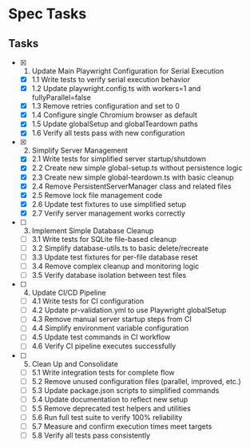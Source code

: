 # Spec Tasks

## Tasks

- [x] 1. Update Main Playwright Configuration for Serial Execution
  - [x] 1.1 Write tests to verify serial execution behavior
  - [x] 1.2 Update playwright.config.ts with workers=1 and fullyParallel=false
  - [x] 1.3 Remove retries configuration and set to 0
  - [x] 1.4 Configure single Chromium browser as default
  - [x] 1.5 Update globalSetup and globalTeardown paths
  - [x] 1.6 Verify all tests pass with new configuration

- [x] 2. Simplify Server Management
  - [x] 2.1 Write tests for simplified server startup/shutdown
  - [x] 2.2 Create new simple global-setup.ts without persistence logic
  - [x] 2.3 Create new simple global-teardown.ts with basic cleanup
  - [x] 2.4 Remove PersistentServerManager class and related files
  - [x] 2.5 Remove lock file management code
  - [x] 2.6 Update test fixtures to use simplified setup
  - [x] 2.7 Verify server management works correctly

- [ ] 3. Implement Simple Database Cleanup
  - [ ] 3.1 Write tests for SQLite file-based cleanup
  - [ ] 3.2 Simplify database-utils.ts to basic delete/recreate
  - [ ] 3.3 Update test fixtures for per-file database reset
  - [ ] 3.4 Remove complex cleanup and monitoring logic
  - [ ] 3.5 Verify database isolation between test files

- [ ] 4. Update CI/CD Pipeline
  - [ ] 4.1 Write tests for CI configuration
  - [ ] 4.2 Update pr-validation.yml to use Playwright globalSetup
  - [ ] 4.3 Remove manual server startup steps from CI
  - [ ] 4.4 Simplify environment variable configuration
  - [ ] 4.5 Update test commands in CI workflow
  - [ ] 4.6 Verify CI pipeline executes successfully

- [ ] 5. Clean Up and Consolidate
  - [ ] 5.1 Write integration tests for complete flow
  - [ ] 5.2 Remove unused configuration files (parallel, improved, etc.)
  - [ ] 5.3 Update package.json scripts to simplified commands
  - [ ] 5.4 Update documentation to reflect new setup
  - [ ] 5.5 Remove deprecated test helpers and utilities
  - [ ] 5.6 Run full test suite to verify 100% reliability
  - [ ] 5.7 Measure and confirm execution times meet targets
  - [ ] 5.8 Verify all tests pass consistently